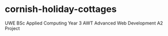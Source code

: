 # cornish-holiday-cottages
UWE BSc Applied Computing Year 3 AWT Advanced Web Development A2 Project
